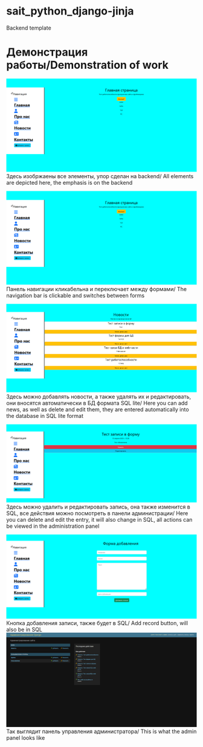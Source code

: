 # sait_python_django-jinja
Backend template

# Демонстрация работы/Demonstration of work
![Стартовый экран](https://github.com/Bibosiandre/sait_python_django-jinja/blob/master/demo/1.png)
Здесь изобржаены все элементы, упор сделан на backend/
All elements are depicted here, the emphasis is on the backend

![Панель навигации](https://github.com/Bibosiandre/sait_python_django-jinja/blob/master/demo/2.png)
Панель навигации кликабельна и переключает между формами/
The navigation bar is clickable and switches between forms

![Панель новости](https://github.com/Bibosiandre/sait_python_django-jinja/blob/master/demo/3.png)
Здесь можно добавлять новости, а также удалять их и редактировать, они вносятся автоматически в БД формата SQL lite/
Here you can add news, as well as delete and edit them, they are entered automatically into the database in SQL lite format

![Форма редактирования](https://github.com/Bibosiandre/sait_python_django-jinja/blob/master/demo/6.png)
Здесь можно удалить и редактировать запись, она также изменится в SQL, все действия можно посмотреть в панели администрации/
Here you can delete and edit the entry, it will also change in SQL, all actions can be viewed in the administration panel

![Добавить запись](https://github.com/Bibosiandre/sait_python_django-jinja/blob/master/demo/4.png)
Кнопка добавления записи, также будет в SQL/
Add record button, will also be in SQL
![Админская часть](https://github.com/Bibosiandre/sait_python_django-jinja/blob/master/demo/5.png)
Так выглядит панель управления администратора/
This is what the admin panel looks like


